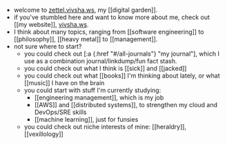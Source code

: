 - welcome to [zettel.vivsha.ws](https://zettel.vivsha.ws), my [[digital garden]].
- if you've stumbled here and want to know more about me, check out [[my website]], [vivsha.ws](https://vivsha.ws).
- I think about many topics, ranging from [[software engineering]] to [[philosophy]], [[heavy metal]] to [[management]].
- not sure where to start?
	- you could check out [:a {:href "#/all-journals"} "my journal"], which I use as a combination journal/linkdump/fun fact stash.
	- you could check out what I think is [[sick]] and [[jacked]]
	- you could check out what [[books]] I'm thinking about lately, or what [[music]] I have on the brain
	- you could start with stuff I'm currently studying:
		- [[engineering management]], which is my job
		- [[AWS]] and [[distributed systems]], to strengthen my cloud and DevOps/SRE skills
		- [[machine learning]], just for funsies
	- you could check out niche interests of mine: [[heraldry]], [[vexillology]]